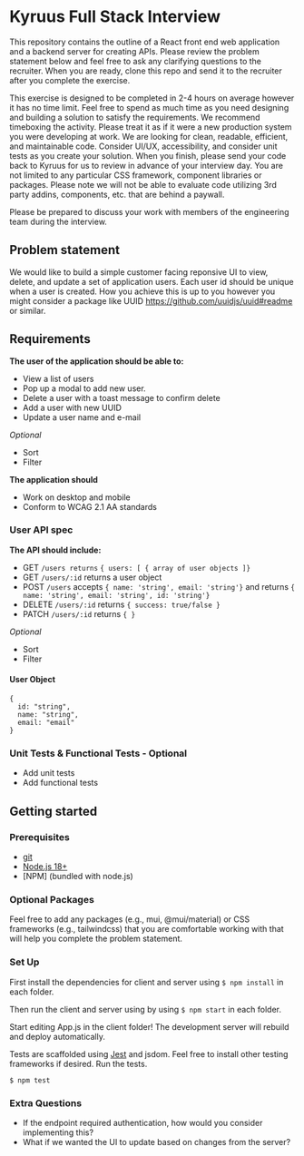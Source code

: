 # Kyruus Full Stack Interview

This repository contains the outline of a React front end web application and a backend server for creating APIs. Please review the problem statement below and feel free to ask any clarifying questions to the recruiter. When you are ready, clone this repo and send it to the recruiter after you complete the exercise.

This exercise is designed to be completed in 2-4 hours on average however it has no time limit. Feel free to spend as much time as you need designing and building a solution to satisfy the requirements. We recommend timeboxing the activity. Please treat it as if it were a new production system you were developing at work. We are looking for clean, readable, efficient, and maintainable code. Consider UI/UX, accessibility, and consider unit tests as you create your solution. When you finish, please send your code back to Kyruus for us to review in advance of your interview day. You are not limited to any particular CSS framework, component libraries or packages. Please note we will not be able to evaluate code utilizing 3rd party addins, components, etc. that are behind a paywall.

Please be prepared to discuss your work with members of the engineering team during the interview.

## Problem statement

We would like to build a simple customer facing reponsive UI to view, delete, and update a set of application users. Each user id should be unique when a user is created. How you achieve this is up to you however you might consider a package like UUID https://github.com/uuidjs/uuid#readme or similar.

## Requirements

**The user of the application should be able to:**

- View a list of users
- Pop up a modal to add new user.
- Delete a user with a toast message to confirm delete
- Add a user with new UUID
- Update a user name and e-mail

_Optional_

- Sort
- Filter

**The application should**

- Work on desktop and mobile
- Conform to WCAG 2.1 AA standards

### User API spec

**The API should include:**

- GET `/users returns` `{ users: [ { array of user objects ]}`
- GET `/users/:id` returns a user object
- POST `/users` accepts `{ name: 'string', email: 'string'}` and returns `{ name: 'string', email: 'string', id: 'string'}`
- DELETE `/users/:id` returns `{ success: true/false }`
- PATCH `/users/:id` returns `{ }`

_Optional_

- Sort
- Filter

#### User Object

```
{
  id: "string",
  name: "string",
  email: "email"
}
```

### Unit Tests & Functional Tests - Optional

- Add unit tests
- Add functional tests

## Getting started

### Prerequisites

- [git](https://git-scm.com/downloads)
- [Node.js 18+](https://nodejs.org/en/download/)
- [NPM] (bundled with node.js)

### Optional Packages

Feel free to add any packages (e.g., mui, @mui/material) or CSS frameworks (e.g., tailwindcss) that you are comfortable working with that will help you complete the problem statement.

### Set Up

First install the dependencies for client and server using `$ npm install` in each folder.

Then run the client and server using by using `$ npm start` in each folder.

Start editing App.js in the client folder!
The development server will rebuild and deploy automatically.

Tests are scaffolded using [Jest](https://facebook.github.io/jest/docs/en/getting-started.html) and jsdom. Feel free to install other testing frameworks if desired. Run the tests.

`$ npm test`

### Extra Questions

- If the endpoint required authentication, how would you consider implementing this?
- What if we wanted the UI to update based on changes from the server?
